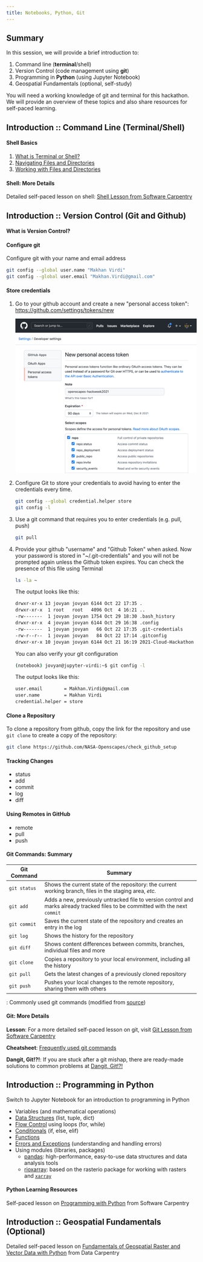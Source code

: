 ```yaml
---
title: Notebooks, Python, Git
---
```


## Summary

In this session, we will provide a brief introduction to:

1.  Command line (**terminal**/shell)
2.  Version Control (code management using **git**)
3.  Programming in **Python** (using Jupyter Notebook)
4.  Geospatial Fundamentals (optional, self-study)

You will need a working knowledge of git and terminal for this hackathon. We will provide an overview of these topics and also share resources for self-paced learning.

## Introduction :: Command Line (Terminal/Shell)

#### Shell Basics

1.  [What is Terminal or Shell?](https://swcarpentry.github.io/shell-novice/01-intro/index.html)
2.  [Navigating Files and Directories](https://swcarpentry.github.io/shell-novice/02-filedir/index.html)
3.  [Working with Files and Directories](https://swcarpentry.github.io/shell-novice/03-create/index.html)

#### Shell: More Details

Detailed self-paced lesson on shell: [Shell Lesson from Software Carpentry](http://swcarpentry.github.io/shell-novice/)

## Introduction :: Version Control (Git and Github)

#### What is Version Control?

#### Configure git

Configure git with your name and email address

``` bash
git config --global user.name "Makhan Virdi"
git config --global user.email "Makhan.Virdi@gmail.com"
```

#### Store credentials

1.  Go to your github account and create a new "personal access token": <https://github.com/settings/tokens/new>

    [![Generate Personal Access Token on github.com](img/github-token.png)](https://github.com/settings/tokens/new)

2.  Configure Git to store your credentials to avoid having to enter the credentials every time.

    ``` bash
    git config --global credential.helper store
    git config -l
    ```

3.  Use a git command that requires you to enter credentials (e.g. pull, push)

    ``` bash
    git pull
    ```

4.  Provide your github "username" and "Github Token" when asked. Now your password is stored in "\~/.git-credentials" and you will not be prompted again unless the Github token expires. You can check the presence of this file using Terminal

    ``` bash
    ls -la ~
    ```

    The output looks like this:

    ``` bash
    drwxr-xr-x 13 jovyan jovyan 6144 Oct 22 17:35 .
    drwxr-xr-x  1 root   root   4096 Oct  4 16:21 ..
    -rw-------  1 jovyan jovyan 1754 Oct 29 18:30 .bash_history
    drwxr-xr-x  4 jovyan jovyan 6144 Oct 29 16:38 .config
    -rw-------  1 jovyan jovyan   66 Oct 22 17:35 .git-credentials
    -rw-r--r--  1 jovyan jovyan   84 Oct 22 17:14 .gitconfig
    drwxr-xr-x 10 jovyan jovyan 6144 Oct 21 16:19 2021-Cloud-Hackathon
    ```

    You can also verify your git configuration

    ``` bash
    (notebook) jovyan@jupyter-virdi:~$ git config -l
    ```

    The output looks like this:

    ``` bash
    user.email        = Makhan.Virdi@gmail.com
    user.name         = Makhan Virdi
    credential.helper = store
    ```

#### Clone a Repository

To clone a repository from github, copy the link for the repository and use `git clone` to create a copy of the repository:

``` bash
git clone https://github.com/NASA-Openscapes/check_github_setup
```

#### Tracking Changes

-   status
-   add
-   commit
-   log
-   diff

#### Using Remotes in GitHub

-   remote
-   pull
-   push

#### Git Commands: Summary

| Git Command  | Summary                                                                                                                         |
|--------------|---------------------------------------------------------------------------------------------------------------------------------|
| `git status` | Shows the current state of the repository: the current working branch, files in the staging area, *etc.*                        |
| `git add`    | Adds a new, previously untracked file to version control and marks already tracked files to be committed with the next `commit` |
| `git commit` | Saves the current state of the repository and creates an entry in the log                                                       |
| `git log`    | Shows the history for the repository                                                                                            |
| `git diff`   | Shows content differences between commits, branches, individual files and more                                                  |
| `git clone`  | Copies a repository to your local environment, including all the history                                                        |
| `git pull`   | Gets the latest changes of a previously cloned repository                                                                       |
| `git push`   | Pushes your local changes to the remote repository, sharing them with others                                                    |

: Commonly used git commands (modified from [source](https://uwhackweek.github.io/jupyterbook-template/tutorials/jupyter.html))

#### Git: More Details

**Lesson**: For a more detailed self-paced lesson on git, visit [Git Lesson from Software Carpentry](http://swcarpentry.github.io/git-novice/)

**Cheatsheet**: [Frequently used git commands](https://training.github.com/downloads/github-git-cheat-sheet.pdf)

**Dangit, Git!?!**: If you are stuck after a git mishap, there are ready-made solutions to common problems at [Dangit, Git!?!](https://dangitgit.com/en)

## Introduction :: Programming in Python

Switch to Jupyter Notebook for an introduction to programming in Python

-   Variables (and mathematical operations)
-   [Data Structures](https://swcarpentry.github.io/python-novice-inflammation/04-lists/index.html) (list, tuple, dict)
-   [Flow Control](https://swcarpentry.github.io/python-novice-inflammation/05-loop/index.html) using loops (for, while)
-   [Conditionals](https://swcarpentry.github.io/python-novice-inflammation/07-cond/index.html) (if, else, elif)
-   [Functions](https://swcarpentry.github.io/python-novice-inflammation/08-func/index.html)
-   [Errors and Exceptions](https://swcarpentry.github.io/python-novice-inflammation/09-errors/index.html) (understanding and handling errors)
-   Using modules (libraries, packages)
    -   [pandas](https://pandas.pydata.org/docs/): high-performance, easy-to-use data structures and data analysis tools
    -   [rioxarray](https://corteva.github.io/rioxarray/stable/): based on the rasterio package for working with rasters and [`xarray`](http://xarray.pydata.org/en/stable/)

#### Python Learning Resources

Self-paced lesson on [Programming with Python](https://swcarpentry.github.io/python-novice-inflammation/) from Software Carpentry

## Introduction :: Geospatial Fundamentals (Optional)

Detailed self-paced lesson on [Fundamentals of Geospatial Raster and Vector Data with Python](https://carpentries-incubator.github.io/geospatial-python/) from Data Carpentry

